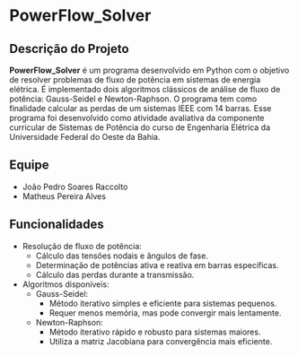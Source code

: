 # PowerFlow_Solver

## Descrição do Projeto
**PowerFlow_Solver** é um programa desenvolvido em Python com o objetivo de resolver problemas de fluxo de potência em sistemas de energia elétrica. É implementado dois algoritmos clássicos de análise de fluxo de potência: Gauss-Seidel e Newton-Raphson. O programa tem como finalidade calcular as perdas de um sistemas IEEE com 14 barras. Esse programa foi desenvolvido como atividade avaliativa da componente curricular de Sistemas de Potência do curso de Engenharia Elétrica da Universidade Federal do Oeste da Bahia.

## Equipe
- João Pedro Soares Raccolto
- Matheus Pereira Alves

## Funcionalidades

- Resolução de fluxo de potência:
  - Cálculo das tensões nodais e ângulos de fase.
  - Determinação de potências ativa e reativa em barras específicas.
  - Cálculo das perdas durante a transmissão.
- Algoritmos disponíveis:
  - Gauss-Seidel:
    - Método iterativo simples e eficiente para sistemas pequenos.
    - Requer menos memória, mas pode convergir mais lentamente.
  - Newton-Raphson:
    - Método iterativo rápido e robusto para sistemas maiores.
    - Utiliza a matriz Jacobiana para convergência mais eficiente.